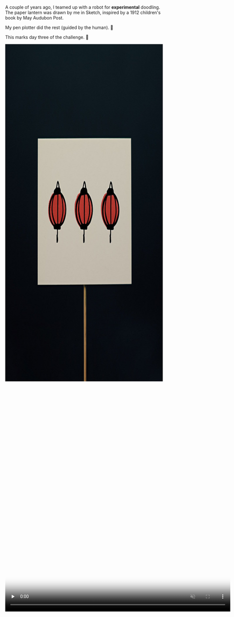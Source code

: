 ---
---

A couple of years ago, I teamed up with a robot for **experimental** doodling. The paper lantern was drawn by me in Sketch, inspired by a 1912 children's book by May Audubon Post.

My pen plotter did the rest (guided by the human). 🦾

This marks day three of the challenge. 📸

<img src="/images/paper-lantern.jpg" alt="Doodles of three identical red paper lanterns with a slight offset. The paper is mounted on a thin wooden stick against a black background." width="1080" height="1080" />

<video controls="controls" playsinline="playsinline" src="/videos/paper-lantern-plotting.mp4" width="720" height="720" poster="/images/paper-lantern-plotting-poster.jpg" preload="none" muted></video>
